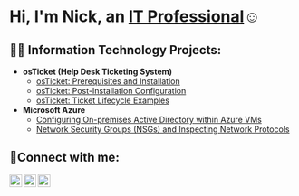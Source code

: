 <h1>Hi, I'm Nick, an <a href="https://linkedin.com/in/Josh">IT Professional</a>☺</h1>

<h2>👨‍💻 Information Technology Projects:</h2>

- <b>osTicket (Help Desk Ticketing System)</b>
  - [osTicket: Prerequisites and Installation](https://github.com/nick24smith/osticket-prereqs)
  - [osTicket: Post-Installation Configuration](https://github.com/nick24smith/post-install-config)
  - [osTicket: Ticket Lifecycle Examples](https://github.com/nick24smith/ticket-lifecycle)
- <b>Microsoft Azure</b>
  - [Configuring On-premises Active Directory within Azure VMs](https://github.com/nick24smith/configure-ad)
  - [Network Security Groups (NSGs) and Inspecting Network Protocols](https://github.com/nick24smith/azure-network-protocols)

<h2>🤳Connect with me:</h2>

[<img align="left" alt="Josh | Twitter" width="22px" src="https://cdn.jsdelivr.net/npm/simple-icons@v3/icons/twitter.svg" />][twitter]
[<img align="left" alt="Josh | LinkedIn" width="22px" src="https://cdn.jsdelivr.net/npm/simple-icons@v3/icons/linkedin.svg" />][linkedin]
[<img align="left" alt="Josh | Instagram" width="22px" src="https://cdn.jsdelivr.net/npm/simple-icons@v3/icons/instagram.svg" />][instagram]

[twitter]: https://twitter.com/Josh
[instagram]: https://www.instagram.com/Josh
[linkedin]: https://linkedin.com/in/Josh
